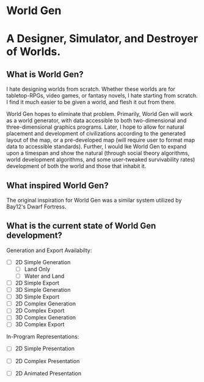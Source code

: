 # World Gen
# A Designer, Simulator, and Destroyer of Worlds.

## What is World Gen?
I hate designing worlds from scratch. Whether these worlds are for tabletop-RPGs, video games, or fantasy novels, I hate starting from scratch. I find it much easier to be given a world, and flesh it out from there.

World Gen hopes to eliminate that problem. Primarily, World Gen will work as a world generator, with data accessible to both two-dimensional and three-dimensional graphics programs. Later, I hope to allow for natural placement and development of civilizations according to the generated layout of the map, or a pre-developed map (will require user to format map data to accessible standards). Further, I would lke World Gen to expand upon a timespan and show the natural (through social theory algorithms, world development algorithms, and some user-tweaked survivability rates) development of both the world and those that inhabit it. 
## What inspired World Gen?
The original inspiration for World Gen was a similar system utilized by Bay12's Dwarf Fortress.

## What is the current state of World Gen development?
Generation and Export Availabilty:
- [ ] 2D Simple Generation
    - [ ] Land Only
    - [ ] Water and Land
- [ ] 2D Simple Export
- [ ] 3D Simple Generation
- [ ] 3D Simple Export
- [ ] 2D Complex Generation
- [ ] 2D Complex Export
- [ ] 3D Complex Generation
- [ ] 3D Complex Export

In-Program Representations:
- [ ] 2D Simple Presentation
- [ ] 2D Complex Presentation
- [ ] 2D Animated Presentation


